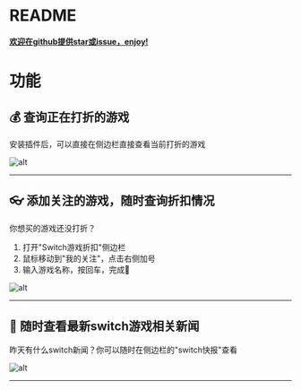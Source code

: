 # README

**[欢迎在github提供star或issue，enjoy!](https://github.com/PatrickSR/vscode-ns-discount)**

# 功能
## 💰 查询正在打折的游戏

安装插件后，可以直接在侧边栏直接查看当前打折的游戏

![alt](./doc/review-game.gif)

---


## 👓 添加关注的游戏，随时查询折扣情况

你想买的游戏还没打折？
1. 打开"Switch游戏折扣"侧边栏
2. 鼠标移动到"我的关注"，点击右侧加号
3. 输入游戏名称，按回车，完成👏

![alt](./doc/add-game.gif)

---

## 📰 随时查看最新switch游戏相关新闻
昨天有什么switch新闻？你可以随时在侧边栏的"switch快报"查看

![alt](./doc/review-news.gif)

---

